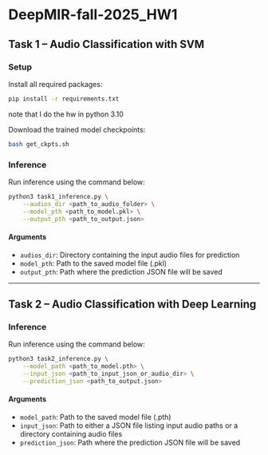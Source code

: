 # DeepMIR-fall-2025_HW1

## Task 1 – Audio Classification with SVM

### Setup
Install all required packages:
```bash
pip install -r requirements.txt
```
note that I do the hw in python 3.10

Download the trained model checkpoints:
```bash
bash get_ckpts.sh
```

### Inference
Run inference using the command below:
```bash
python3 task1_inference.py \
    --audios_dir <path_to_audio_folder> \
    --model_pth <path_to_model.pkl> \
    --output_pth <path_to_output.json>
```

#### Arguments
- `audios_dir`: Directory containing the input audio files for prediction  
- `model_pth`: Path to the saved model file (.pkl)  
- `output_pth`: Path where the prediction JSON file will be saved  

---

## Task 2 – Audio Classification with Deep Learning

### Inference
Run inference using the command below:
```bash
python3 task2_inference.py \
    --model_path <path_to_model.pth> \
    --input_json <path_to_input_json_or_audio_dir> \
    --prediction_json <path_to_output.json>
```

#### Arguments
- `model_path`: Path to the saved model file (.pth)  
- `input_json`: Path to either a JSON file listing input audio paths or a directory containing audio files  
- `prediction_json`: Path where the prediction JSON file will be saved